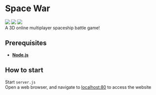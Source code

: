 # Space War
![](https://img.shields.io/github/repo-size/jasondyoungberg/space-war)
![](https://img.shields.io/github/contributors/jasondyoungberg/space-war)
![](https://img.shields.io/github/last-commit/jasondyoungberg/space-war)
<br>A 3D online multiplayer spaceship battle game!

## Prerequisites
* [**Node.js**](https://nodejs.org/en/download/package-manager/)

## How to start
Start `server.js`    
Open a web browser, and navigate to [localhost:80](http://localhost:80/) to access the website
